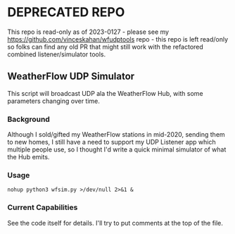 # DEPRECATED REPO

This repo is read-only as of 2023-0127 - please see my https://github.com/vinceskahan/wfudptools repo - this repo is left read/only so folks can find any old PR that might still work with the refactored combined listener/simulator tools.

## WeatherFlow UDP Simulator

This script will broadcast UDP ala the WeatherFlow Hub, with some parameters changing over time.

### Background

Although I sold/gifted my WeatherFlow stations in mid-2020, sending them to new homes, I still have a need to support my UDP Listener app which multiple people use, so I thought I'd write a quick minimal simulator of what the Hub emits.

### Usage

```
nohup python3 wfsim.py >/dev/null 2>&1 & 
```

### Current Capabilities

See the code itself for details.  I'll try to put comments at the top of the file.
